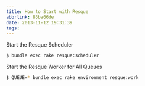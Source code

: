 ```yaml
---
title: How to Start with Resque
abbrlink: 83ba66de
date: 2013-11-12 19:31:39
tags:
---
```

Start the Resque Scheduler

```bash
$ bundle exec rake resque:scheduler
```

Start the Resque Worker for All Queues

```bash
$ QUEUE=* bundle exec rake environment resque:work
```
